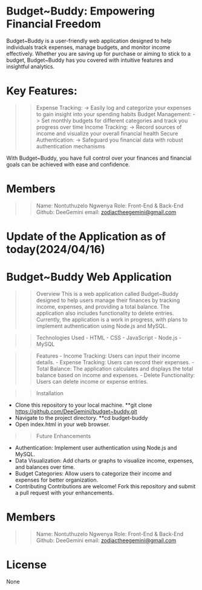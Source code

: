 # Budget~Buddy: Empowering Financial Freedom

Budget~Buddy is a user-friendly web application designed to help individuals track expenses, manage budgets, and monitor income
effectively. Whether you are saving up for purchase or aiming to stick to a budget, Budget~Buddy has you
covered with intuitive features and insightful analytics.

# Key Features:
>> Expense Tracking:
    -> Easily log and categorize your expenses to gain insight into your spending habits
>> Budget Management:
    -> Set monthly budgets for different categories and track you progress over time
>> Income Tracking:
    -> Record sources of income and visualize your overall financial health
>> Secure Authentication:
    -> Safeguard you financial data with robust authentication mechanisms

With Budget~Buddy, you have full control over your finances and financial goals can be achieved with
ease and confidence.

# Members
>> Name: Nontuthuzelo Ngwenya
>> Role: Front-End & Back-End
>> Github: DeeGemini
>> email: zodiactheegemini@gmail.com

# Update of the Application as of today(2024/04/16)

# Budget~Buddy Web Application
>> Overview
This is a web application called Budget~Buddy designed to help users manage their finances by tracking income, expenses, and providing a total balance. The application also includes functionality to delete entries. Currently, the application is a work in progress, with plans to implement authentication using Node.js and MySQL.

>> Technologies Used
    - HTML
    - CSS
    - JavaScript
    - Node.js
    - MySQL
    
>> Features
    - Income Tracking: Users can input their income details.
    - Expense Tracking: Users can record their expenses.
    - Total Balance: The application calculates and displays the total balance based on income and expenses.
    - Delete Functionality: Users can delete income or expense entries.

>> Installation
- Clone this repository to your local machine.
    **git clone https://github.com/DeeGemini/budget~buddy.git
- Navigate to the project directory.
    **cd budget-buddy
- Open index.html in your web browser.

>> Future Enhancements
- Authentication: Implement user authentication using Node.js and MySQL.
- Data Visualization: Add charts or graphs to visualize income,    expenses, and balances over time.
- Budget Categories: Allow users to categorize their income and expenses for better organization.
- Contributing
Contributions are welcome! Fork this repository and submit a pull request with your enhancements.

# Members
>> Name: Nontuthuzelo Ngwenya
>> Role: Front-End & Back-End
>> Github: DeeGemini
>> email: zodiactheegemini@gmail.com

# License
None
